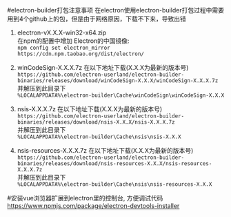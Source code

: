 #electron-builder打包注意事项
在electron使用electron-builder打包过程中需要用到4个github上的包，但是由于网络原因，下载不下来，导致出错

1. electron-vX.X.X-win32-x64.zip  
在npm的配置中增加 Electron的中国镜像:  
`npm config set electron_mirror https://cdn.npm.taobao.org/dist/electron/`


2. winCodeSign-X.X.X.7z
在以下地址下载(X.X.X为最新的版本号)  
`https://github.com/electron-userland/electron-builder-binaries/releases/download/winCodeSign-X.X.X/winCodeSign-X.X.X.7z`  
并解压到此目录下   
`%LOCALAPPDATA%\electron-builder\Cache\winCodeSign\winCodeSign-X.X.X` 


3. nsis-X.X.X.7z
   在以下地址下载(X.X.X为最新的版本号)  
   `https://github.com/electron-userland/electron-builder-binaries/releases/download/nsis-X.X.X/nsis-X.X.X.7z`  
   并解压到此目录下   
   `%LOCALAPPDATA%\electron-builder\Cache\nsis\nsis-X.X.X` 


4. nsis-resources-X.X.X.7z
   在以下地址下载(X.X.X为最新的版本号)  
   `https://github.com/electron-userland/electron-builder-binaries/releases/download/nsis-resources-X.X.X/nsis-resources-X.X.X.7z`  
   并解压到此目录下   
   `%LOCALAPPDATA%\electron-builder\Cache\nsis\nsis-resources-X.X.X` 


#安装vue浏览器扩展到electron里的控制台, 方便调试代码
https://www.npmjs.com/package/electron-devtools-installer
